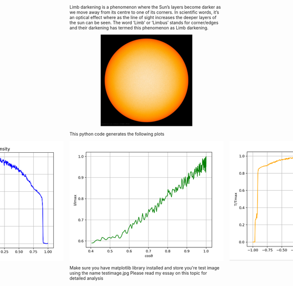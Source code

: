 Limb darkening is a phenomenon where the Sun’s layers become darker as we move away from its centre 
to one of its corners. In scientific words, it’s an optical effect where as the line of sight increases the deeper layers of the sun can be seen. The word ‘Limb’ or ‘Limbus’ stands for corner/edges and their darkening has termed this phenomenon as Limb darkening.

<div align="center">
<img src="/testimage.jpg" alt="Image 1" width="300" height="300"></div>

This python code generates the following plots
<div style="display: flex; justify-content: center;">
<img src="/img/RI.png" alt="Image 1"  style="margin: 0 10px;">
<img src="/img/IC.png" alt="Image 1"  style="margin: 0 10px;">
<img src="/img/RT.png" alt="Image 1"  style="margin: 0 10px;"></div>

Make sure you have matplotlib library installed and store you're test image using the name testimage.jpg
Please read my essay on this topic for detailed analysis
